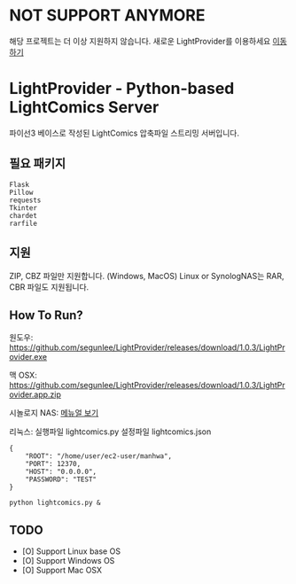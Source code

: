 # NOT SUPPORT ANYMORE
해당 프로젝트는 더 이상 지원하지 않습니다. 새로운 LightProvider를 이용하세요
[이동하기](https://github.com/segunlee/LightProviderNest)


# LightProvider - Python-based LightComics Server
파이선3 베이스로 작성된 LightComics 압축파일 스트리밍 서버입니다.




## 필요 패키지
```
Flask
Pillow
requests
Tkinter
chardet
rarfile
```



## 지원

ZIP, CBZ 파일만 지원합니다. (Windows, MacOS)
Linux or SynologNAS는 RAR, CBR 파일도 지원됩니다.




## How To Run?

원도우: https://github.com/segunlee/LightProvider/releases/download/1.0.3/LightProvider.exe

맥 OSX: https://github.com/segunlee/LightProvider/releases/download/1.0.3/LightProvider.app.zip

시놀로지 NAS: [메뉴얼 보기](/howtosetupindocker.md)

리눅스:
실행파일 lightcomics.py
설정파일 lightcomics.json

```
{
    "ROOT": "/home/user/ec2-user/manhwa",
    "PORT": 12370,
    "HOST": "0.0.0.0",
    "PASSWORD": "TEST"
}
```

```
python lightcomics.py &
```



## TODO

- [O] Support Linux base OS 
- [O] Support Windows OS
- [O] Support Mac OSX
